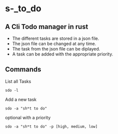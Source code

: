 # s-_to_do

## A Cli Todo manager in rust

- The different tasks are stored in a json file.
- The json file can be changed at any time.
- The task from the json file can be diplayed.
- A task can be added with the appropriate priority.

## Commands

List all Tasks
```
sdo -l
```

Add a new task
```
sdo -a "sh*t to do"
```

optional with a priority
```
sdo -a "sh*t to do" -p [high, medium, low]
```
